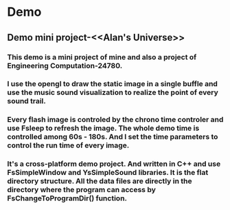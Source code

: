 # Demo
## Demo mini project-<<Alan's Universe>>
### This demo is a mini project of mine and also a project of Engineering Computation-24780. 
### I use the opengl to draw the static image in a single buffle and use the music sound visualization to realize the point of every sound trail.
### Every flash image is controled by the chrono time controler and use Fsleep to refresh the image. The whole demo time is controlled among 60s - 180s. And I set the time parameters to control the run time of every image.
### It's a cross-platform demo project. And written in C++ and use FsSimpleWindow and YsSimpleSound libraries. It is the flat directory structure. All the data files are directly in the directory where the program can access by FsChangeToProgramDir() function.
